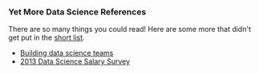 ### Yet More Data Science References

There are so many things you could read! Here are some more that didn't get put in the [short list](data_science.md).

 * [Building data science teams](http://radar.oreilly.com/2011/09/building-data-science-teams.html)
 * [2013 Data Science Salary Survey](http://www.oreilly.com/data/free/files/stratasurvey.pdf)
